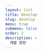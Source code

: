 ```yaml
---
layout: list
title: Develop
slug: develop
menu: true
submenu: false
order: 2
description: >
  개발 관련
---
```

